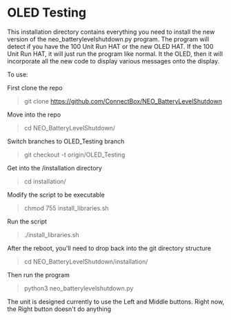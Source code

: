 # OLED Testing

This installation directory contains everything you need to install the new version of the neo_batterylevelshutdown.py program.  The program will detect if you have the 100 Unit Run HAT or the new OLED HAT.  If the 100 Unit Run HAT, it will just run the program like normal.  It the OLED, then it will incorporate all the new code to display various messages onto the display.

To use:

First clone the repo
> git clone https://github.com/ConnectBox/NEO_BatteryLevelShutdown

Move into the repo
> cd NEO_BatteryLevelShutdown/

Switch branches to OLED_Testing branch
> git checkout -t origin/OLED_Testing

Get into the /installation directory
> cd installation/

Modify the script to be executable
> chmod 755 install_libraries.sh

Run the script
> ./install_libraries.sh

After the reboot, you'll need to drop back into the git directory structure
> cd NEO_BatteryLevelShutdown/installation/

Then run the program
> python3 neo_batterylevelshutdown.py

The unit is designed currently to use the Left and Middle buttons.  Right now, the Right button doesn't do anything
